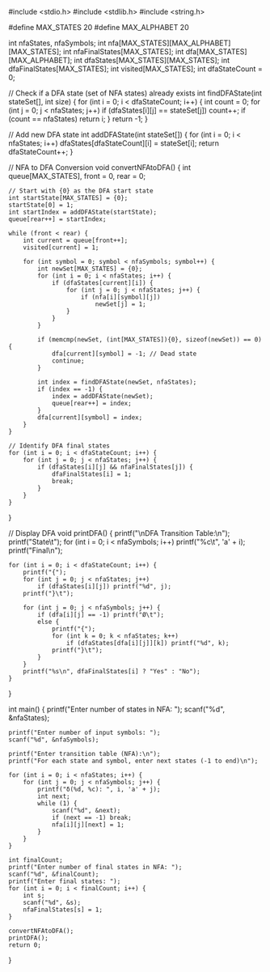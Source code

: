#include <stdio.h>
#include <stdlib.h>
#include <string.h>

#define MAX_STATES 20
#define MAX_ALPHABET 20

int nfaStates, nfaSymbols;
int nfa[MAX_STATES][MAX_ALPHABET][MAX_STATES];
int nfaFinalStates[MAX_STATES];
int dfa[MAX_STATES][MAX_ALPHABET];
int dfaStates[MAX_STATES][MAX_STATES];
int dfaFinalStates[MAX_STATES];
int visited[MAX_STATES];
int dfaStateCount = 0;

// Check if a DFA state (set of NFA states) already exists
int findDFAState(int stateSet[], int size) {
    for (int i = 0; i < dfaStateCount; i++) {
        int count = 0;
        for (int j = 0; j < nfaStates; j++)
            if (dfaStates[i][j] == stateSet[j])
                count++;
        if (count == nfaStates)
            return i;
    }
    return -1;
}

// Add new DFA state
int addDFAState(int stateSet[]) {
    for (int i = 0; i < nfaStates; i++)
        dfaStates[dfaStateCount][i] = stateSet[i];
    return dfaStateCount++;
}

// NFA to DFA Conversion
void convertNFAtoDFA() {
    int queue[MAX_STATES], front = 0, rear = 0;

    // Start with {0} as the DFA start state
    int startState[MAX_STATES] = {0};
    startState[0] = 1;
    int startIndex = addDFAState(startState);
    queue[rear++] = startIndex;

    while (front < rear) {
        int current = queue[front++];
        visited[current] = 1;

        for (int symbol = 0; symbol < nfaSymbols; symbol++) {
            int newSet[MAX_STATES] = {0};
            for (int i = 0; i < nfaStates; i++) {
                if (dfaStates[current][i]) {
                    for (int j = 0; j < nfaStates; j++) {
                        if (nfa[i][symbol][j])
                            newSet[j] = 1;
                    }
                }
            }

            if (memcmp(newSet, (int[MAX_STATES]){0}, sizeof(newSet)) == 0) {
                dfa[current][symbol] = -1; // Dead state
                continue;
            }

            int index = findDFAState(newSet, nfaStates);
            if (index == -1) {
                index = addDFAState(newSet);
                queue[rear++] = index;
            }
            dfa[current][symbol] = index;
        }
    }

    // Identify DFA final states
    for (int i = 0; i < dfaStateCount; i++) {
        for (int j = 0; j < nfaStates; j++) {
            if (dfaStates[i][j] && nfaFinalStates[j]) {
                dfaFinalStates[i] = 1;
                break;
            }
        }
    }
}

// Display DFA
void printDFA() {
    printf("\nDFA Transition Table:\n");
    printf("State\t");
    for (int i = 0; i < nfaSymbols; i++)
        printf("%c\t", 'a' + i);
    printf("Final\n");

    for (int i = 0; i < dfaStateCount; i++) {
        printf("{");
        for (int j = 0; j < nfaStates; j++)
            if (dfaStates[i][j]) printf("%d", j);
        printf("}\t");

        for (int j = 0; j < nfaSymbols; j++) {
            if (dfa[i][j] == -1) printf("Ø\t");
            else {
                printf("{");
                for (int k = 0; k < nfaStates; k++)
                    if (dfaStates[dfa[i][j]][k]) printf("%d", k);
                printf("}\t");
            }
        }
        printf("%s\n", dfaFinalStates[i] ? "Yes" : "No");
    }
}

int main() {
    printf("Enter number of states in NFA: ");
    scanf("%d", &nfaStates);

    printf("Enter number of input symbols: ");
    scanf("%d", &nfaSymbols);

    printf("Enter transition table (NFA):\n");
    printf("For each state and symbol, enter next states (-1 to end)\n");

    for (int i = 0; i < nfaStates; i++) {
        for (int j = 0; j < nfaSymbols; j++) {
            printf("δ(%d, %c): ", i, 'a' + j);
            int next;
            while (1) {
                scanf("%d", &next);
                if (next == -1) break;
                nfa[i][j][next] = 1;
            }
        }
    }

    int finalCount;
    printf("Enter number of final states in NFA: ");
    scanf("%d", &finalCount);
    printf("Enter final states: ");
    for (int i = 0; i < finalCount; i++) {
        int s;
        scanf("%d", &s);
        nfaFinalStates[s] = 1;
    }

    convertNFAtoDFA();
    printDFA();
    return 0;
}
